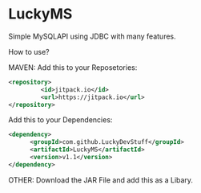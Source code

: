 # LuckyMS
Simple MySQLAPI using JDBC with many features.

How to use?

MAVEN:
Add this to your Reposetories:
```xml
<repository>
		 <id>jitpack.io</id>
		 <url>https://jitpack.io</url>
</repository>
```

Add this to your Dependencies:
```xml
<dependency>
	  <groupId>com.github.LuckyDevStuff</groupId>
	  <artifactId>LuckyMS</artifactId>
	  <version>v1.1</version>
</dependency>
```

OTHER:
Download the JAR File and add this as a Libary.
